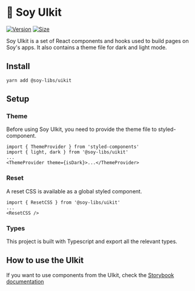 # 🥞 Soy UIkit

[![Version](https://img.shields.io/npm/v/@soy-libs/uikit)](https://www.npmjs.com/settings/soyfinance/packages/@soy-libs/uikit) [![Size](https://img.shields.io/bundlephobia/min/@soy-libs/uikit)](https://www.npmjs.com/settings/soyfinance/packages/@soy-libs/uikit)

Soy UIkit is a set of React components and hooks used to build pages on Soy's apps. It also contains a theme file for dark and light mode.

## Install

`yarn add @soy-libs/uikit`

## Setup

### Theme

Before using Soy UIkit, you need to provide the theme file to styled-component.

```
import { ThemeProvider } from 'styled-components'
import { light, dark } from '@soy-libs/uikit'
...
<ThemeProvider theme={isDark}>...</ThemeProvider>
```

### Reset

A reset CSS is available as a global styled component.

```
import { ResetCSS } from '@soy-libs/uikit'
...
<ResetCSS />
```

### Types

This project is built with Typescript and export all the relevant types.

## How to use the UIkit

If you want to use components from the UIkit, check the [Storybook documentation](https://pancakeswap.github.io/pancake-uikit/)

